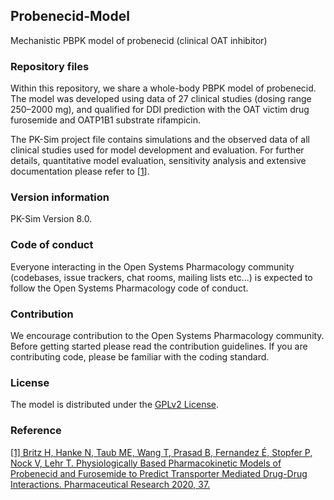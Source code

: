 ## Probenecid-Model
Mechanistic PBPK model of probenecid (clinical OAT inhibitor)
 
### Repository files
Within this repository, we share a whole-body PBPK model of probenecid. The model was developed using data of 27 clinical studies (dosing range 250–2000 mg), and qualified for DDI prediction with the OAT victim drug furosemide and OATP1B1 substrate rifampicin. 

The PK-Sim project file contains simulations and the observed data of all clinical studies used for model development and evaluation. For further details, quantitative model evaluation, sensitivity analysis and extensive documentation please refer to [[1](#reference)].
 
### Version information
PK-Sim Version 8.0.

### Code of conduct

Everyone interacting in the Open Systems Pharmacology community (codebases, issue trackers, chat rooms, mailing lists etc...) is expected to follow the Open Systems Pharmacology code of conduct.

### Contribution

We encourage contribution to the Open Systems Pharmacology community. Before getting started please read the contribution guidelines. If you are contributing code, please be familiar with the coding standard.
 
### License
The model is distributed under the [GPLv2 License](https://github.com/Open-Systems-Pharmacology/Suite/blob/develop/LICENSE). 
 
### Reference
[[1] Britz H, Hanke N, Taub ME, Wang T, Prasad B, Fernandez É, Stopfer P, Nock V, Lehr T. 
Physiologically Based Pharmacokinetic Models of Probenecid and Furosemide to Predict Transporter Mediated Drug-Drug Interactions. Pharmaceutical Research 2020, 37.](https://doi.org/10.1007/s11095-020-02964-z) 
